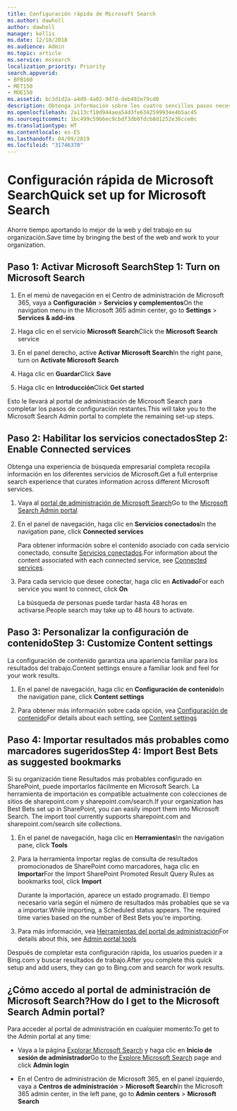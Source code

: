```yaml
---
title: Configuración rápida de Microsoft Search
ms.author: dawholl
author: dawholl
manager: kellis
ms.date: 12/18/2018
ms.audience: Admin
ms.topic: article
ms.service: mssearch
localization_priority: Priority
search.appverid:
- BFB160
- MET150
- MOE150
ms.assetid: bc3d1d2a-a4d9-4a02-9d7d-deb492e79cd0
description: Obtenga información sobre los cuatro sencillos pasos necesarios para habilitar y usar Microsoft Search.
ms.openlocfilehash: 2a113cf10d944aea54d3fe6342599934e4b5ac45
ms.sourcegitcommit: 1bc499c59b6ec9cbdf3db0fdcb8d1252e36cce0c
ms.translationtype: HT
ms.contentlocale: es-ES
ms.lasthandoff: 04/09/2019
ms.locfileid: "31746370"
---
```

# <a name="quick-set-up-for-microsoft-search"></a><span data-ttu-id="39bbb-103">Configuración rápida de Microsoft Search</span><span class="sxs-lookup"><span data-stu-id="39bbb-103">Quick set up for Microsoft Search</span></span>

<span data-ttu-id="39bbb-104">Ahorre tiempo aportando lo mejor de la web y del trabajo en su organización.</span><span class="sxs-lookup"><span data-stu-id="39bbb-104">Save time by bringing the best of the web and work to your organization.</span></span>
  
## <a name="step-1-turn-on-microsoft-search"></a><span data-ttu-id="39bbb-105">Paso 1: Activar Microsoft Search</span><span class="sxs-lookup"><span data-stu-id="39bbb-105">Step 1: Turn on Microsoft Search</span></span>

1. <span data-ttu-id="39bbb-106">En el menú de navegación en el Centro de administración de Microsoft 365, vaya a **Configuración** \> **Servicios y complementos**</span><span class="sxs-lookup"><span data-stu-id="39bbb-106">On the navigation menu in the Microsoft 365 admin center, go to **Settings** \> **Services &amp; add-ins**</span></span>
    
2. <span data-ttu-id="39bbb-107">Haga clic en el servicio **Microsoft Search**</span><span class="sxs-lookup"><span data-stu-id="39bbb-107">Click the **Microsoft Search** service</span></span> 
    
3. <span data-ttu-id="39bbb-108">En el panel derecho, active **Activar Microsoft Search**</span><span class="sxs-lookup"><span data-stu-id="39bbb-108">In the right pane, turn on **Activate Microsoft Search**</span></span>
    
4. <span data-ttu-id="39bbb-109">Haga clic en **Guardar**</span><span class="sxs-lookup"><span data-stu-id="39bbb-109">Click **Save**</span></span>
    
5. <span data-ttu-id="39bbb-110">Haga clic en **Introducción**</span><span class="sxs-lookup"><span data-stu-id="39bbb-110">Click **Get started**</span></span>
  
<span data-ttu-id="39bbb-111">Esto le llevará al portal de administración de Microsoft Search para completar los pasos de configuración restantes.</span><span class="sxs-lookup"><span data-stu-id="39bbb-111">This will take you to the Microsoft Search Admin portal to complete the remaining set-up steps.</span></span>
    
## <a name="step-2-enable-connected-services"></a><span data-ttu-id="39bbb-112">Paso 2: Habilitar los servicios conectados</span><span class="sxs-lookup"><span data-stu-id="39bbb-112">Step 2: Enable Connected services</span></span>

<span data-ttu-id="39bbb-113">Obtenga una experiencia de búsqueda empresarial completa recopila información en los diferentes servicios de Microsoft.</span><span class="sxs-lookup"><span data-stu-id="39bbb-113">Get a full enterprise search experience that curates information across different Microsoft services.</span></span>
  
1. <span data-ttu-id="39bbb-114">Vaya al [portal de administración de Microsoft Search](https://www.bingforbusiness.com/admin)</span><span class="sxs-lookup"><span data-stu-id="39bbb-114">Go to the [Microsoft Search Admin portal](https://www.bingforbusiness.com/admin)</span></span>
    
2. <span data-ttu-id="39bbb-115">En el panel de navegación, haga clic en **Servicios conectados**</span><span class="sxs-lookup"><span data-stu-id="39bbb-115">In the navigation pane, click **Connected services**</span></span>
    
    <span data-ttu-id="39bbb-116">Para obtener información sobre el contenido asociado con cada servicio conectado, consulte [Servicios conectados](connected-services.md).</span><span class="sxs-lookup"><span data-stu-id="39bbb-116">For information about the content associated with each connected service, see [Connected services](connected-services.md).</span></span>
    
3. <span data-ttu-id="39bbb-117">Para cada servicio que desee conectar, haga clic en **Activado**</span><span class="sxs-lookup"><span data-stu-id="39bbb-117">For each service you want to connect, click **On**</span></span>
    
    <span data-ttu-id="39bbb-118">La búsqueda de personas puede tardar hasta 48 horas en activarse.</span><span class="sxs-lookup"><span data-stu-id="39bbb-118">People search may take up to 48 hours to activate.</span></span>
    
## <a name="step-3-customize-content-settings"></a><span data-ttu-id="39bbb-119">Paso 3: Personalizar la configuración de contenido</span><span class="sxs-lookup"><span data-stu-id="39bbb-119">Step 3: Customize Content settings</span></span>

<span data-ttu-id="39bbb-120">La configuración de contenido garantiza una apariencia familiar para los resultados del trabajo.</span><span class="sxs-lookup"><span data-stu-id="39bbb-120">Content settings ensure a familiar look and feel for your work results.</span></span> 
  
1. <span data-ttu-id="39bbb-121">En el panel de navegación, haga clic en **Configuración de contenido**</span><span class="sxs-lookup"><span data-stu-id="39bbb-121">In the navigation pane, click **Content settings**</span></span>
    
2. <span data-ttu-id="39bbb-122">Para obtener más información sobre cada opción, vea [Configuración de contenido](content-settings.md)</span><span class="sxs-lookup"><span data-stu-id="39bbb-122">For details about each setting, see [Content settings](content-settings.md)</span></span>
    
## <a name="step-4-import-best-bets-as-suggested-bookmarks"></a><span data-ttu-id="39bbb-123">Paso 4: Importar resultados más probables como marcadores sugeridos</span><span class="sxs-lookup"><span data-stu-id="39bbb-123">Step 4: Import Best Bets as suggested bookmarks</span></span>

<span data-ttu-id="39bbb-p101">Si su organización tiene Resultados más probables configurado en SharePoint, puede importarlos fácilmente en Microsoft Search. La herramienta de importación es compatible actualmente con colecciones de sitios de sharepoint.com y sharepoint.com/search.</span><span class="sxs-lookup"><span data-stu-id="39bbb-p101">If your organization has Best Bets set up in SharePoint, you can easily import them into Microsoft Search. The import tool currently supports sharepoint.com and sharepoint.com/search site collections.</span></span> 
  
1. <span data-ttu-id="39bbb-126">En el panel de navegación, haga clic en **Herramientas**</span><span class="sxs-lookup"><span data-stu-id="39bbb-126">In the navigation pane, click **Tools**</span></span>
    
2. <span data-ttu-id="39bbb-127">Para la herramienta Importar reglas de consulta de resultados promocionados de SharePoint como marcadores, haga clic en **Importar**</span><span class="sxs-lookup"><span data-stu-id="39bbb-127">For the Import SharePoint Promoted Result Query Rules as bookmarks tool, click **Import**</span></span>
    
    <span data-ttu-id="39bbb-p102">Durante la importación, aparece un estado programado. El tiempo necesario varía según el número de resultados más probables que se va a importar.</span><span class="sxs-lookup"><span data-stu-id="39bbb-p102">While importing, a Scheduled status appears. The required time varies based on the number of Best Bets you're importing.</span></span>
    
3. <span data-ttu-id="39bbb-130">Para más información, vea [Herramientas del portal de administración](admin-portal-tools.md)</span><span class="sxs-lookup"><span data-stu-id="39bbb-130">For details about this, see [Admin portal tools](admin-portal-tools.md)</span></span>
    
<span data-ttu-id="39bbb-131">Después de completar esta configuración rápida, los usuarios pueden ir a Bing.com y buscar resultados de trabajo.</span><span class="sxs-lookup"><span data-stu-id="39bbb-131">After you complete this quick setup and add users, they can go to Bing.com and search for work results.</span></span> 
  
## <a name="how-do-i-get-to-the-microsoft-search-admin-portal"></a><span data-ttu-id="39bbb-132">¿Cómo accedo al portal de administración de Microsoft Search?</span><span class="sxs-lookup"><span data-stu-id="39bbb-132">How do I get to the Microsoft Search Admin portal?</span></span>

<span data-ttu-id="39bbb-133">Para acceder al portal de administración en cualquier momento:</span><span class="sxs-lookup"><span data-stu-id="39bbb-133">To get to the Admin portal at any time:</span></span>
  
- <span data-ttu-id="39bbb-134">Vaya a la página [Explorar Microsoft Search](https://www.bing.com/business/explore) y haga clic en **Inicio de sesión de administrador**</span><span class="sxs-lookup"><span data-stu-id="39bbb-134">Go to the [Explore Microsoft Search](https://www.bing.com/business/explore) page and click **Admin login**</span></span>
    
- <span data-ttu-id="39bbb-135">En el Centro de administración de Microsoft 365, en el panel izquierdo, vaya a **Centros de administración** \> **Microsoft Search**</span><span class="sxs-lookup"><span data-stu-id="39bbb-135">In the Microsoft 365 admin center, in the left pane, go to **Admin centers** \> **Microsoft Search**</span></span>

  

